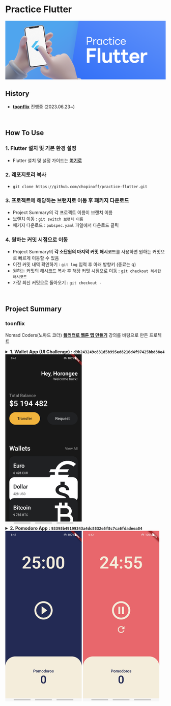 # Practice Flutter
<img src="image/practice_flutter_banner.png" alt="Practice Flutter Banner">

## History
- [**toonflix**](https://github.com/chopinoff/practice-flutter#toonflix) 진행중 (2023.06.23~)
<br>

## How To Use
### 1. Flutter 설치 및 기본 환경 설정
- Flutter 설치 및 설정 가이드는 [**여기로**](https://github.com/chopinoff/today-i-learned/blob/master/FrontEnd/Flutter/00_Flutter_Intro.md#installation-for-windows)
### 2. 레포지토리 복사
- `git clone https://github.com/chopinoff/practice-flutter.git`
### 3. 프로젝트에 해당하는 브랜치로 이동 후 패키지 다운로드
- Project Summary의 각 프로젝트 이름이 브랜치 이름 
- 브랜치 이동 : `git switch 브랜치 이름`
- 패키지 다운로드 : `pubspec.yaml` 파일에서 다운로드 클릭
### 4. 원하는 커밋 시점으로 이동
- Project Summary의 **각 소단원의 마지막 커밋 해시코드**를 사용하면 원하는 커밋으로 빠르게 이동할 수 있음
- 이전 커밋 내역 확인하기 : `git log` 입력 후 아래 방향키 (종료는 q)
- 원하는 커밋의 해시코드 복사 후 해당 커밋 시점으로 이동 : `git checkout 복사한 해시코드`
- 가장 최신 커밋으로 돌아오기 : `git checkout -`
<br>

## Project Summary
### toonflix
Nomad Coders(노마드 코더) [**플러터로 웹툰 앱 만들기**](https://nomadcoders.co/flutter-for-beginners) 강의를 바탕으로 만든 프로젝트
<details>
<summary><b>1. Wallet App (UI Challenge) : <code>d9b243249c831d5b995ed8216d4f97425bbd88e4</code></b></summary>
<div markdown="1">

- Start Flutter
- Header
- Buttons Section
- VSCode Settings
- Reusable Widgets
- Cards
- Icons and Transforms
- Reusable Cards
- Code Challenge
- Wallet App Fin.
- Wallet App Screen 분리 : `d9b243249c831d5b995ed8216d4f97425bbd88e4`

</div>
</details>
<img src="image/toonflix_wallet_app.jpg" alt="Toonflix Wallet App" width="240px">
<br>
<details>
<summary><b>2. Pomodoro App : <code>93398b49199343a4dc8832e5f8c7ca6fdadeea84</code></b></summary>
<div markdown="1">

- State
- setState
- setState Recap
- Theme, BuildContext
- Widget Lifecycle
- User Interface
- Timer
- Pause Play
- Date Format
- Code Challenge
- Pomodoro App Fin.
- Pomodoro App ThemeData 분리
- StatusBar 색상 변경 : `93398b49199343a4dc8832e5f8c7ca6fdadeea84`

</div>
</details>
<div align=left>
<img src="image/toonflix_pomodoro_app.jpg" alt="Toonflix Wallet App" width="240px">
<img src="image/toonflix_pomodoro_app_02.jpg" alt="Toonflix Wallet App" width="240px">
</div>
